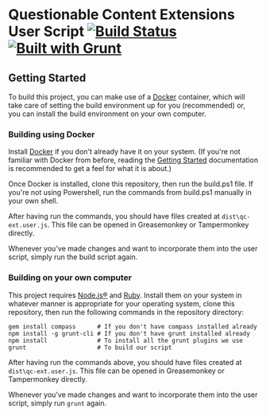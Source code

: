 # Questionable Content Extensions User Script [![Build Status](https://travis-ci.org/Questionable-Content-Extensions/client.svg?branch=master)](https://travis-ci.org/Questionable-Content-Extensions/client) [![Built with Grunt](https://cdn.gruntjs.com/builtwith.svg)](http://gruntjs.com/)

## Getting Started

To build this project, you can make use of a [Docker](https://www.docker.com/) container, which will take care of setting the build environment up for you (recommended) or, you can install the build environment on your own computer.

### Building using Docker

Install [Docker](https://www.docker.com/) if you don't already have it on your system. (If you're not familiar with Docker from before, reading the [Getting Started](https://www.docker.com/get-started) documentation is recommended to get a feel for what it is about.)

Once Docker is installed, clone this repository, then run the build.ps1 file. If you're not using Powershell, run the commands from build.ps1 manually in your own shell.

After having run the commands, you should have files created at `dist\qc-ext.user.js`. This file can be opened in Greasemonkey or Tampermonkey directly.

Whenever you've made changes and want to incorporate them into the user script, simply run the build script again.

### Building on your own computer

This project requires [Node.js®](https://nodejs.org/) and [Ruby](https://www.ruby-lang.org/). Install them on your system in whatever manner is appropriate for your operating system, clone this repository, then run the following commands in the repository directory:

```shell
gem install compass      # If you don't have compass installed already
npm install -g grunt-cli # If you don't have grunt installed already
npm install              # To install all the grunt plugins we use
grunt                    # To build our script
```

After having run the commands above, you should have files created at `dist\qc-ext.user.js`. This file can be opened in Greasemonkey or Tampermonkey directly.

Whenever you've made changes and want to incorporate them into the user script, simply run `grunt` again.
